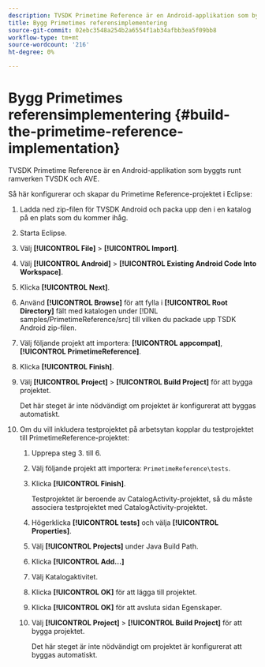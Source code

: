 ```yaml
---
description: TVSDK Primetime Reference är en Android-applikation som byggts runt ramverken TVSDK och AVE.
title: Bygg Primetimes referensimplementering
source-git-commit: 02ebc3548a254b2a6554f1ab34afbb3ea5f09bb8
workflow-type: tm+mt
source-wordcount: '216'
ht-degree: 0%

---
```


# Bygg Primetimes referensimplementering {#build-the-primetime-reference-implementation}

TVSDK Primetime Reference är en Android-applikation som byggts runt ramverken TVSDK och AVE.

Så här konfigurerar och skapar du Primetime Reference-projektet i Eclipse:

1. Ladda ned zip-filen för TVSDK Android och packa upp den i en katalog på en plats som du kommer ihåg.
1. Starta Eclipse.
1. Välj **[!UICONTROL File]** > **[!UICONTROL Import]**.
1. Välj **[!UICONTROL Android]** > **[!UICONTROL Existing Android Code Into Workspace]**.
1. Klicka **[!UICONTROL Next]**.
1. Använd **[!UICONTROL Browse]** för att fylla i **[!UICONTROL Root Directory]** fält med katalogen under [!DNL samples/PrimetimeReference/src] till vilken du packade upp TSDK Android zip-filen.
1. Välj följande projekt att importera: **[!UICONTROL appcompat]**, **[!UICONTROL PrimetimeReference]**.
1. Klicka **[!UICONTROL Finish]**.
1. Välj  **[!UICONTROL Project]** > **[!UICONTROL Build Project]** för att bygga projektet.

   Det här steget är inte nödvändigt om projektet är konfigurerat att byggas automatiskt.
1. Om du vill inkludera testprojektet på arbetsytan kopplar du testprojektet till PrimetimeReference-projektet:
   1. Upprepa steg 3. till 6.
   1. Välj följande projekt att importera: `PrimetimeReference\tests`.
   1. Klicka **[!UICONTROL Finish]**.

      Testprojektet är beroende av CatalogActivity-projektet, så du måste associera testprojektet med CatalogActivity-projektet.
   1. Högerklicka **[!UICONTROL tests]** och välja **[!UICONTROL Properties]**.
   1. Välj **[!UICONTROL Projects]** under Java Build Path.
   1. Klicka **[!UICONTROL Add...]**
   1. Välj Katalogaktivitet.
   1. Klicka **[!UICONTROL OK]** för att lägga till projektet.
   1. Klicka **[!UICONTROL OK]** för att avsluta sidan Egenskaper.
   1. Välj  **[!UICONTROL Project]** > **[!UICONTROL Build Project]** för att bygga projektet.

      Det här steget är inte nödvändigt om projektet är konfigurerat att byggas automatiskt.
